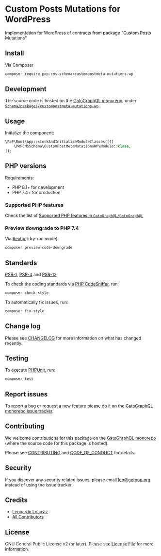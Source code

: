 # Custom Posts Mutations for WordPress

<!--
[![Build Status][ico-travis]][link-travis]
[![Quality Score][ico-code-quality]][link-code-quality]
[![Software License][ico-license]](LICENSE.md)
[![Latest Version on Packagist][ico-version]][link-packagist]
[![Coverage Status][ico-scrutinizer]][link-scrutinizer]
[![Total Downloads][ico-downloads]][link-downloads]
-->

Implementation for WordPress of contracts from package "Custom Posts Mutations"

## Install

Via Composer

``` bash
composer require pop-cms-schema/custompostmeta-mutations-wp
```

## Development

The source code is hosted on the [GatoGraphQL monorepo](https://github.com/GatoGraphQL/GatoGraphQL), under [`Schema/packages/custompostmeta-mutations-wp`](https://github.com/GatoGraphQL/GatoGraphQL/tree/master/layers/Schema/packages/custompostmeta-mutations-wp).

## Usage

Initialize the component:

``` php
\PoP\Root\App::stockAndInitializeModuleClasses([([
    \PoPCMSSchema\CustomPostMetaMutationsWP\Module::class,
]);
```

## PHP versions

Requirements:

- PHP 8.1+ for development
- PHP 7.4+ for production

### Supported PHP features

Check the list of [Supported PHP features in `GatoGraphQL/GatoGraphQL`](https://github.com/GatoGraphQL/GatoGraphQL/blob/master/docs/supported-php-features.md)

### Preview downgrade to PHP 7.4

Via [Rector](https://github.com/rectorphp/rector) (dry-run mode):

```bash
composer preview-code-downgrade
```

## Standards

[PSR-1](https://www.php-fig.org/psr/psr-1), [PSR-4](https://www.php-fig.org/psr/psr-4) and [PSR-12](https://www.php-fig.org/psr/psr-12).

To check the coding standards via [PHP CodeSniffer](https://github.com/squizlabs/PHP_CodeSniffer), run:

``` bash
composer check-style
```

To automatically fix issues, run:

``` bash
composer fix-style
```

## Change log

Please see [CHANGELOG](CHANGELOG.md) for more information on what has changed recently.

## Testing

To execute [PHPUnit](https://phpunit.de/), run:

``` bash
composer test
```

## Report issues

To report a bug or request a new feature please do it on the [GatoGraphQL monorepo issue tracker](https://github.com/GatoGraphQL/GatoGraphQL/issues).

## Contributing

We welcome contributions for this package on the [GatoGraphQL monorepo](https://github.com/GatoGraphQL/GatoGraphQL) (where the source code for this package is hosted).

Please see [CONTRIBUTING](CONTRIBUTING.md) and [CODE_OF_CONDUCT](CODE_OF_CONDUCT.md) for details.

## Security

If you discover any security related issues, please email leo@getpop.org instead of using the issue tracker.

## Credits

- [Leonardo Losoviz][link-author]
- [All Contributors][link-contributors]

## License

GNU General Public License v2 (or later). Please see [License File](LICENSE.md) for more information.

[ico-version]: https://img.shields.io/packagist/v/pop-cms-schema/custompostmeta-mutations-wp.svg?style=flat-square
[ico-license]: https://img.shields.io/badge/license-GPLv2-brightgreen.svg?style=flat-square
[ico-travis]: https://img.shields.io/travis/pop-cms-schema/custompostmeta-mutations-wp/master.svg?style=flat-square
[ico-scrutinizer]: https://img.shields.io/scrutinizer/coverage/g/pop-cms-schema/custompostmeta-mutations-wp.svg?style=flat-square
[ico-code-quality]: https://img.shields.io/scrutinizer/g/pop-cms-schema/custompostmeta-mutations-wp.svg?style=flat-square
[ico-downloads]: https://img.shields.io/packagist/dt/pop-cms-schema/custompostmeta-mutations-wp.svg?style=flat-square

[link-packagist]: https://packagist.org/packages/pop-cms-schema/custompostmeta-mutations-wp
[link-travis]: https://travis-ci.org/pop-cms-schema/custompostmeta-mutations-wp
[link-scrutinizer]: https://scrutinizer-ci.com/g/pop-cms-schema/custompostmeta-mutations-wp/code-structure
[link-code-quality]: https://scrutinizer-ci.com/g/pop-cms-schema/custompostmeta-mutations-wp
[link-downloads]: https://packagist.org/packages/pop-cms-schema/custompostmeta-mutations-wp
[link-author]: https://github.com/leoloso
[link-contributors]: ../../../../../../contributors
